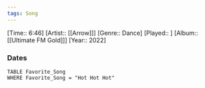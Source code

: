 ```yaml
---
tags: Song  
---
```

[Time:: 6:46]
[Artist:: [[Arrow]]]
[Genre:: Dance]
[Played:: ]
[Album:: [[Ultimate FM Gold]]]
[Year:: 2022]
### Dates
````dataview
TABLE Favorite_Song
WHERE Favorite_Song = "Hot Hot Hot"
````